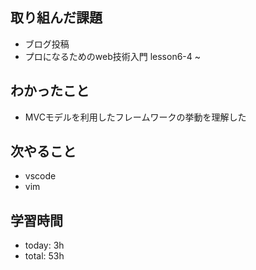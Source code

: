## 取り組んだ課題
- ブログ投稿
- プロになるためのweb技術入門 lesson6-4 ~

## わかったこと
- MVCモデルを利用したフレームワークの挙動を理解した

## 次やること
- vscode 
- vim

## 学習時間    
- today: 3h
- total: 53h
